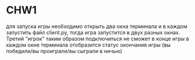 # CHW1
для запуска игры необходимо открыть два окна терминала и в каждом запустить файл client.py, тогда игра запустится в двух разных окнах. Третий "игрок" таким образом подключиться не сможет
в конце игры в каждом окне терминала отобразится статус окончания игры (вы победили/вы проиграли/вы сыграли в ничью)
